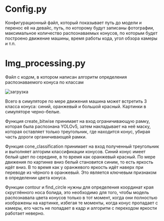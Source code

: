 # Config.py

Конфигурационный файл, который показывает путь до модели и перенос её на девайс, путь, по которому будут записаны фотографии, максимальное количество распознаваемых конусов, по которым будет построено движение машины, время работы кода, угол обзора камеры и т.п.

# Img_processing.py

Файл с кодом, в котором написан алгоритм определения распознаваемого конуса по классам

![загрузка](https://user-images.githubusercontent.com/71214107/157867803-00b3b83e-35c1-4bf5-95b3-2ab447e43ce4.png)

Всего в симуляторе по мере движения машина может встретить 3 класса конуса: синий, оранжевый и большой красный. Картинки в симуляторе черно-белые.

Функция create_bitwise принимает на вход ограничивающую рамку, которая была распознана YOLOv5, затем накладывает на неё маску, которая оставляет только треугольник, где находится конус, убирая часть дороги органичивающей рамки.

Функция cone_classification принимает на вход полученный треугольник и выполняет алгорим классификации конусов. Синий конус имеет белый цвет по середине, в то время как оранжевый красный. По мере движения по картинке вниз белый становится синим, то есть яркость идёт вниз. В то время как у оранжевого яркость идёт наверх при переводе из чёрного в оранжевый. Это является ключевым признаком в определении цвета конуса. 

Функции contour и find_circle нужны для определения координат края скруглённого носа болида, это необходимо для того, чтобы модель распознавала цвета конусов только в тот момент, когда они полностью изображены на картинке, избегая те моменты, когда конус пропадает с камеры, его часть не попадает в кадр и алгоритм с переходом яркости работает неверно.
